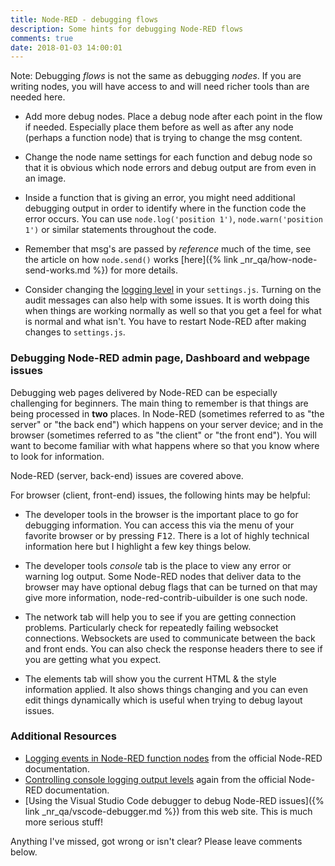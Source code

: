 ```yaml
---
title: Node-RED - debugging flows
description: Some hints for debugging Node-RED flows
comments: true
date: 2018-01-03 14:00:01
---
```


Note: Debugging <i>flows</i> is not the same as debugging <i>nodes</i>.
If you are writing nodes, you will have access to and will need richer tools than are needed here.

* Add more debug nodes. Place a debug node after each point in the flow if needed. Especially place them before as well as after any node   (perhaps a function node) that is trying to change the msg content.

* Change the node name settings for each function and debug node so that it is obvious which node errors and debug output are from even in an image.

* Inside a function that is giving an error, you might need additional debugging output in order to identify where in the function code the error occurs. You can use <code>node.log('position 1')</code>, <code>node.warn('position 1')</code> or similar statements throughout the code.

* Remember that msg's are passed by <i>reference</i> much of the time, see the article on how `node.send()` works [here]({% link _nr_qa/how-node-send-works.md %}) for more details.

* Consider changing the [logging level](https://nodered.org/docs/user-guide/logging) in your `settings.js`. Turning on the audit messages can also help with some issues. It is worth doing this when things are working normally as well so that you get a feel for what is normal and what isn't. You have to restart Node-RED after making changes to `settings.js`.

### Debugging Node-RED admin page, Dashboard and webpage issues

Debugging web pages delivered by Node-RED can be especially challenging for beginners. The main thing to remember is that things are being processed in **two** places. In Node-RED (sometimes referred to as "the server" or "the back end") which happens on your server device; and in the browser (sometimes referred to as "the client" or "the front end"). You will want to become familiar with what happens where so that you know where to look for information.

Node-RED (server, back-end) issues are covered above.

For browser (client, front-end) issues, the following hints may be helpful:

* The developer tools in the browser is the important place to go for debugging information. You can access this via the menu of your favorite browser or by pressing <kbd>F12</kbd>. There is a lot of highly technical information here but I highlight a few key things below.

* The developer tools _console_ tab is the place to view any error or warning log output. Some Node-RED nodes that deliver data to the browser may have optional debug flags that can be turned on that may give more information, node-red-contrib-uibuilder is one such node.

* The network tab will help you to see if you are getting connection problems. Particularly check for repeatedly failing websocket connections. Websockets are used to communicate between the back and front ends. You can also check the response headers there to see if you are getting what you expect.

* The elements tab will show you the current HTML & the style information applied. It also shows things changing and you can even edit things dynamically which is useful when trying to debug layout issues.

### Additional Resources

* [Logging events in Node-RED function nodes](https://nodered.org/docs/writing-functions#logging-events) from the official Node-RED documentation.
* [Controlling console logging output levels](https://nodered.org/docs/user-guide/logging) again from the official Node-RED documentation.
* [Using the Visual Studio Code debugger to debug Node-RED issues]({% link _nr_qa/vscode-debugger.md %}) from this web site. This is much more serious stuff!

Anything I've missed, got wrong or isn't clear? Please leave comments below.
